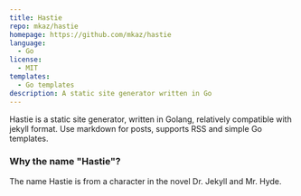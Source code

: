 ```yaml
---
title: Hastie
repo: mkaz/hastie
homepage: https://github.com/mkaz/hastie
language:
  - Go
license:
  - MIT
templates:
  - Go templates
description: A static site generator written in Go
---
```


Hastie is a static site generator, written in Golang, relatively compatible with
jekyll format. Use markdown for posts, supports RSS and simple Go templates.

### Why the name "Hastie"?

The name Hastie is from a character in the novel Dr. Jekyll and Mr. Hyde.
